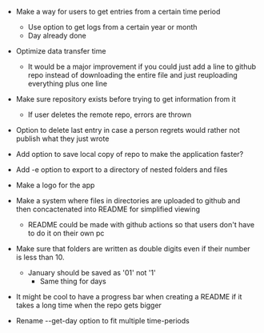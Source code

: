 * Make a way for users to get entries from a certain time period
  * Use option to get logs from a certain year or month
  * Day already done

* Optimize data transfer time
  * It would be a major improvement if you could just add a line to github repo instead of downloading the entire file and just reuploading everything plus one line

* Make sure repository exists before trying to get information from it
  * If user deletes the remote repo, errors are thrown

* Option to delete last entry in case a person regrets would rather not publish what they just wrote

* Add option to save local copy of repo to make the application faster?

* Add -e option to export to a directory of nested folders and files

* Make a logo for the app

* Make a system where files in directories are uploaded to github and then concactenated into README for simplified viewing
  * README could be made with github actions so that users don't have to do it on their own pc

* Make sure that folders are written as double digits even if their number is less than 10.
  * January should be saved as '01' not '1'
    * Same thing for days

* It might be cool to have a progress bar when creating a README if it takes a long time when the repo gets bigger

* Rename --get-day option to fit multiple time-periods
